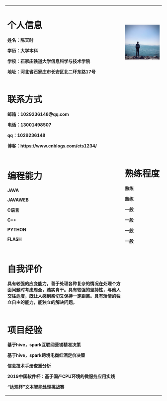 <table border="0" align="left">

  <tr>
   <td width="75%">
      <h1>个人信息</h1>
        <p><b>姓名：陈天时</b></p>
        <p><b>学历：大学本科</b></p>
        <p><b>学校：石家庄铁道大学信息科学与技术学院</b></p>
        <p><b>地址：河北省石家庄市长安区北二环东路17号</b></p>
    </td>
    <td width="25%">
      <img src="chentianshi.JPG" width="100%">  
    </td>
  </tr>
  <tr>
   <td>
      <h1>联系方式</h1>
        <p><b>邮箱：1029236148@qq.com</b></p>
        <p><b>电话：13001498507</b></p>
        <p><b>qq：1029236148</b></p>
        <p><b>博客：https://www.cnblogs.com/cts1234/</b></p>
    </td>
  </tr>
  <tr>
   <td>
      <h1>编程能力</h1>
        <p><b>JAVA</b></p>
        <p><b>JAVAWEB</b></p>
        <p><b>C语言</b></p>
        <p><b>C++</b></p>
        <p><b>PYTHON</b></p>
        <p><b>FLASH</b></p>
    </td>
    <td>
      <h1>熟练程度</h1>
          <p><b>熟练</b></p>
          <p><b>熟练</b></p>
          <p><b>一般</b></p>
          <p><b>一般</b></p>
          <p><b>一般</b></p>
          <p><b>一般</b></p>
     </td>
  </tr>
   <tr>
       <td>
          <h1>自我评价</h1>
            <p><b>具有较强的应变能力，善于处理各种复杂的情况在处理个方面问题时考虑周全，踏实肯干。具有较强的坚持性，与他人交往适度，既让人感到亲切又保持一定距离。具有矫情的独立自主的能力，能独立的解决问题。</b></p>
       </td>
  </tr>
  <tr>
   <td>
      <h1>项目经验</h1>
        <p><b>基于hive，spark互联网营销精准决策</b></p>
        <p><b>基于hive，spark跨境电商红酒定价决策</b></p>
        <p><b>信息技术手册查重分析</b></p>
        <p><b>2019中国软件杯：基于国产CPU环境的微服务应用实践</b></p>
        <p><b>“达观杯”文本智能处理挑战赛 </b></p>
    </td>
  </tr>
</table>

